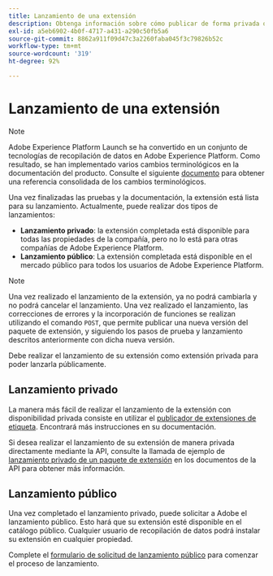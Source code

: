 ```yaml
---
title: Lanzamiento de una extensión
description: Obtenga información sobre cómo publicar de forma privada o pública una extensión de etiqueta en Adobe Experience Platform.
exl-id: a5eb6902-4b0f-4717-a431-a290c50fb5a6
source-git-commit: 8862a911f09d47c3a2260faba045f3c79826b52c
workflow-type: tm+mt
source-wordcount: '319'
ht-degree: 92%

---
```


# Lanzamiento de una extensión

>[!NOTE]
>
>Adobe Experience Platform Launch se ha convertido en un conjunto de tecnologías de recopilación de datos en Adobe Experience Platform. Como resultado, se han implementado varios cambios terminológicos en la documentación del producto. Consulte el siguiente [documento](../../term-updates.md) para obtener una referencia consolidada de los cambios terminológicos.

Una vez finalizadas las pruebas y la documentación, la extensión está lista para su lanzamiento. Actualmente, puede realizar dos tipos de lanzamientos:

- **Lanzamiento privado**: la extensión completada está disponible para todas las propiedades de la compañía, pero no lo está para otras compañías de Adobe Experience Platform.
- **Lanzamiento público**: La extensión completada está disponible en el mercado público para todos los usuarios de Adobe Experience Platform.

>[!NOTE]
>
>Una vez realizado el lanzamiento de la extensión, ya no podrá cambiarla y no podrá cancelar el lanzamiento.  Una vez realizado el lanzamiento, las correcciones de errores y la incorporación de funciones se realizan utilizando el comando `POST`, que permite publicar una nueva versión del paquete de extensión, y siguiendo los pasos de prueba y lanzamiento descritos anteriormente con dicha nueva versión.

Debe realizar el lanzamiento de su extensión como extensión privada para poder lanzarla públicamente.

## Lanzamiento privado

La manera más fácil de realizar el lanzamiento de la extensión con disponibilidad privada consiste en utilizar el [publicador de extensiones de etiqueta](https://www.npmjs.com/package/@adobe/reactor-releaser). Encontrará más instrucciones en su documentación.

Si desea realizar el lanzamiento de su extensión de manera privada directamente mediante la API, consulte la llamada de ejemplo de [lanzamiento privado de un paquete de extensión](https://developer.adobelaunch.com/api/reference/1.0/extension_packages/release_private/) en los documentos de la API para obtener más información.

## Lanzamiento público

Una vez completado el lanzamiento privado, puede solicitar a Adobe el lanzamiento público. Esto hará que su extensión esté disponible en el catálogo público. Cualquier usuario de recopilación de datos podrá instalar su extensión en cualquier propiedad.

Complete el [formulario de solicitud de lanzamiento público](https://experiencecloudpanel.adobe.com/c/r/DCExtensionReleaseRequest) para comenzar el proceso de lanzamiento.
